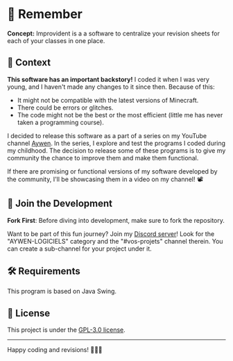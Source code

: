 # 📝 Remember
**Concept:** Improvident is a a software to centralize your revision sheets for each of your classes in one place.

## 📜 Context
**This software has an important backstory!** I coded it when I was very young, and I haven't made any changes to it since then. Because of this:

- It might not be compatible with the latest versions of Minecraft.
- There could be errors or glitches.
- The code might not be the best or the most efficient (little me has never taken a programming course).

I decided to release this software as a part of a series on my YouTube channel [Aywen](https://www.youtube.com/@aywenvideos). In the series, I explore and test the programs I coded during my childhood. The decision to release some of these programs is to give my community the chance to improve them and make them functional.

If there are promising or functional versions of my software developed by the community, I'll be showcasing them in a video on my channel! 📽️

## 🤝 Join the Development

**Fork First**: Before diving into development, make sure to fork the repository.

Want to be part of this fun journey? Join my [Discord server](https://discord.gg/QjWsuaM3aB)! Look for the "AYWEN-LOGICIELS" category and the "#vos-projets" channel therein. You can create a sub-channel for your project under it.

## 🛠️ Requirements

This program is based on Java Swing.

## 📃 License

This project is under the [GPL-3.0 license](https://choosealicense.com/licenses/gpl-3.0/).

---

Happy coding and revisions! 👩‍💻📖